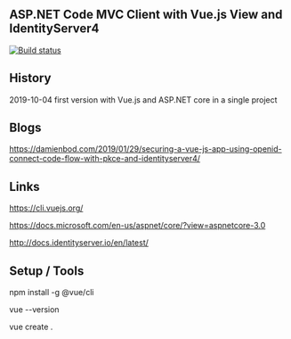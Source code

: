 ## ASP.NET Code MVC Client with Vue.js View and IdentityServer4 

[![Build status](https://ci.appveyor.com/api/projects/status/lqiqgxxq929eghlb?svg=true)](https://ci.appveyor.com/project/damienbod/aspnetcoremvcvuejs)

## History

2019-10-04 first version with Vue.js and ASP.NET core in a single project

## Blogs

https://damienbod.com/2019/01/29/securing-a-vue-js-app-using-openid-connect-code-flow-with-pkce-and-identityserver4/


## Links 

https://cli.vuejs.org/

https://docs.microsoft.com/en-us/aspnet/core/?view=aspnetcore-3.0

http://docs.identityserver.io/en/latest/

## Setup / Tools

npm install -g @vue/cli

vue --version

vue create .



